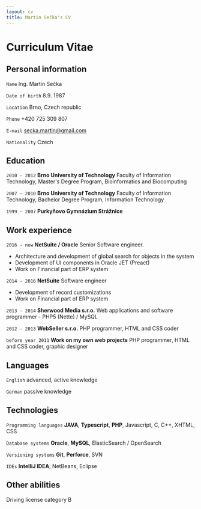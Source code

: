 ```yaml
---
layout: cv
title: Martin Sečka's CV
---
```

# Curriculum Vitae

## Personal information

`Name` Ing. Martin Sečka

`Date of birth` 8.9. 1987

`Location` Brno, Czech republic

`Phone` +420 725 309 807

`E-mail` secka.martin@gmail.com

`Nationality` Czech

## Education

`2010 - 2012`
__Brno University of Technology__ Faculty of Information Technology, Master's Degree Program, Bioinformatics and Biocomputing

`2007 – 2010`
__Brno University of Technology__ Faculty of Information Technology, Bachelor Degree Program, Information Technology

`1999 – 2007`
__Purkyňovo Gymnázium Strážnice__

## Work experience

`2016 - now`
__NetSuite / Oracle__ Senior Software engineer.
- Architecture and development of global search for objects in the system
- Development of UI components in Oracle JET (Preact)
- Work on Financial part of ERP system

`2014 - 2016`
__NetSuite__ Software engineer
- Development of record customizations 
- Work on Financial part of ERP system

`2013 – 2014`
__Sherwood Media s.r.o.__ Web applications and software programmer - PHP5 (Nette) / MySQL

`2012 – 2013`
__WebSeller s.r.o.__ PHP programmer, HTML and CSS coder

`before year 2011`
__Work on my own web projects__ PHP programmer, HTML and CSS coder, graphic designer

## Languages

`English` advanced, active knowledge

`German` passive knowledge

## Technologies

`Programming languages`
__JAVA__, __Typescript__, __PHP__, Javascript, C, C++, XHTML, CSS

`Database systems`
__Oracle__, __MySQL__, ElasticSearch / OpenSearch

`Versioning systems`
__Git__, __Perforce__, SVN

`IDEs`
__IntelliJ IDEA__, NetBeans, Eclipse

## Other abilities
Driving license category B

<!-- ### Footer

Last updated: June 2023 -->


